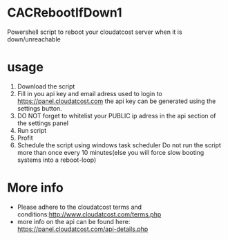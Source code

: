 # CACRebootIfDown1
Powershell script to reboot your cloudatcost server when it is down/unreachable

# usage
1. Download the script
2. Fill in you api key and email adress used to login to https://panel.cloudatcost.com the api key can be generated using the settings button.
3. DO NOT forget to whitelist your PUBLIC ip adress in the api section of the settings panel 
4. Run script
5. Profit
6. Schedule the script using windows task scheduler
Do not run the script more than once every 10 minutes(else you will force slow booting systems into a reboot-loop)

# More info
- Please adhere to the cloudatcost terms and conditions:http://www.cloudatcost.com/terms.php
- more info on the api can be found here: https://panel.cloudatcost.com/api-details.php
